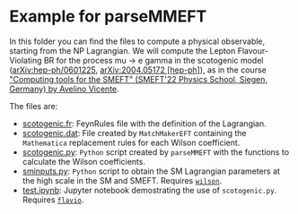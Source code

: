 # Example for parseMMEFT

In this folder you can find the files to compute a physical observable, starting from the NP Lagrangian.
We will compute the Lepton Flavour-Violating BR for the process mu -> e gamma in the scotogenic model ([arXiv:hep-ph/0601225](http://arxiv.org/abs/hep-ph/0601225), [arXiv:2004.05172 [hep-ph]](http://arxiv.org/abs/2004.05172)), as in the course ["Computing tools for the SMEFT" (SMEFT'22 Physics School, Siegen, Germany) by Avelino Vicente](https://ific.uv.es/~montesin/siegen2022.html).

The files are:

* [scotogenic.fr](https://github.com/Jorge-Alda/parseMMEFT/blob/main/example/scotogenic.fr): FeynRules file with the definition of the Lagrangian.
* [scotogenic.dat](https://github.com/Jorge-Alda/parseMMEFT/blob/main/example/scotogenic.dat): File created by `MatchMakerEFT` containing the `Mathematica` replacement rules for each Wilson coefficient.
* [scotogenic.py](https://github.com/Jorge-Alda/parseMMEFT/blob/main/example/scotogenic.py): `Python` script created by `parseMMEFT` with the functions to calculate the Wilson coefficients.
* [sminputs.py](https://github.com/Jorge-Alda/parseMMEFT/blob/main/example/sminputs.py): `Python` script to obtain the SM Lagrangian parameters at the high scale in the SM and SMEFT. Requires [`wilson`](https://wilson-eft.github.io/).
* [test.ipynb](https://github.com/Jorge-Alda/parseMMEFT/blob/main/example/test.ipynb): Jupyter notebook demostrating the use of `scotogenic.py`. Requires [`flavio`](http://flav-io.github.io/).
